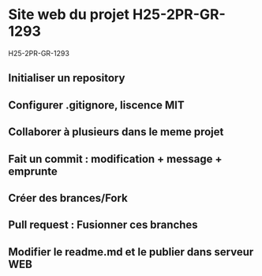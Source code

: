 # Site web du projet H25-2PR-GR-1293
H25-2PR-GR-1293

## Initialiser un repository
## Configurer .gitignore, liscence MIT
## Collaborer à plusieurs dans le meme projet
## Fait un commit : modification + message + emprunte
## Créer des brances/Fork
## Pull request : Fusionner ces branches
## Modifier le readme.md et le publier dans serveur WEB
